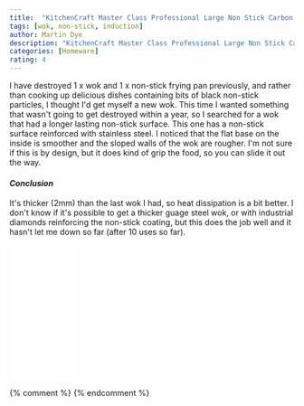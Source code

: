```yaml
---
title:  "KitchenCraft Master Class Professional Large Non Stick Carbon Steel Wok, 35.5 cm"
tags: [wok, non-stick, induction]
author: Martin Dye
description: "KitchenCraft Master Class Professional Large Non Stick Carbon Steel Wok, 35.5 cm Review"
categories: [Homeware]
rating: 4
---
```


I have destroyed 1 x wok and 1 x non-stick frying pan previously, and rather than cooking up delicious dishes containing bits
of black non-stick particles, I thought I'd get myself a new wok. This time I wanted something that wasn't going to get
destroyed within a year, so I searched for a wok that had a longer lasting non-stick surface. This one has a non-stick surface
reinforced with stainless steel. I noticed that the flat base on the inside is smoother and the sloped walls of the wok
are rougher. I'm not sure if this is by design, but it does kind of grip the food, so you can slide it out the way.

<h4><em>Conclusion</em></h4>

It's thicker (2mm) than the last wok I had, so heat dissipation is a bit better. I don't know if it's possible to get a thicker
guage steel wok, or with industrial diamonds reinforcing the non-stick coating, but this does the job well and it hasn't
let me down so far (after 10 uses so far).

<iframe style="width:120px;height:240px;" marginwidth="0" marginheight="0" scrolling="no" frameborder="0" src="//ws-eu.amazon-adsystem.com/widgets/q?ServiceVersion=20070822&OneJS=1&Operation=GetAdHtml&MarketPlace=GB&source=ac&ref=tf_til&ad_type=product_link&tracking_id={{site.affid}}&marketplace=amazon&region=GB&placement=B004VQXNJY&asins=B004VQXNJY&linkId=b134a69523026555945309291d627388&show_border=true&link_opens_in_new_window=false&price_color=333333&title_color=0066c0&bg_color=f2f2f2">
</iframe>
	
{% comment %}
{% endcomment %}